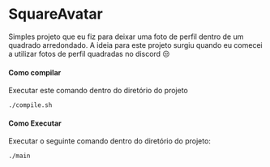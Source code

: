 # SquareAvatar
Simples projeto que eu fiz para deixar uma foto de perfil dentro de um quadrado arredondado. A ideia para este projeto surgiu quando eu comecei a utilizar fotos de perfil quadradas no discord :unamused:

#### Como compilar
Executar este comando dentro do diretório do projeto
```
./compile.sh
```

#### Como Executar
Executar o seguinte comando dentro do diretório do projeto:
```
./main
```
